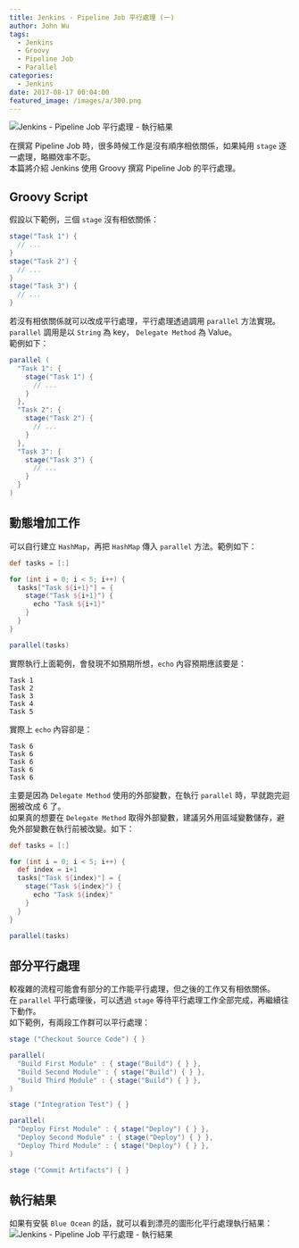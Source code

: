 ```yaml
---
title: Jenkins - Pipeline Job 平行處理 (一)
author: John Wu
tags:
  - Jenkins
  - Groovy
  - Pipeline Job
  - Parallel
categories:
  - Jenkins
date: 2017-08-17 00:04:00
featured_image: /images/a/300.png
---
```


![Jenkins - Pipeline Job 平行處理 - 執行結果](/images/a/300.png)

在撰寫 Pipeline Job 時，很多時候工作是沒有順序相依關係，如果純用 `stage` 逐一處理，略顯效率不彰。  
本篇將介紹 Jenkins 使用 Groovy 撰寫 Pipeline Job 的平行處理。  

<!-- more -->

## Groovy Script

假設以下範例，三個 `stage` 沒有相依關係：
```groovy
stage("Task 1") {
  // ...
}
stage("Task 2") { 
  // ...
}
stage("Task 3") { 
  // ...
} 
```

若沒有相依關係就可以改成平行處理，平行處理透過調用 `parallel` 方法實現。  
`parallel` 調用是以 `String` 為 key， `Delegate Method` 為 Value。  
範例如下：
```groovy
parallel (
  "Task 1": {
    stage("Task 1") {
      // ...
    }
  },
  "Task 2": {
    stage("Task 2") {
      // ...
    }
  },
  "Task 3": {
    stage("Task 3") {
      // ...
    }
  }
)
```

## 動態增加工作

可以自行建立 `HashMap`，再把 `HashMap` 傳入 `parallel` 方法。範例如下：
```groovy
def tasks = [:]

for (int i = 0; i < 5; i++) {
  tasks["Task ${i+1}"] = {
    stage("Task ${i+1}") { 
      echo "Task ${i+1}"
    }
  }
}

parallel(tasks)
```

實際執行上面範例，會發現不如預期所想，`echo` 內容預期應該要是：
```
Task 1
Task 2
Task 3
Task 4
Task 5
```

實際上 `echo` 內容卻是：
```
Task 6
Task 6
Task 6
Task 6
Task 6
```

主要是因為 `Delegate Method` 使用的外部變數，在執行 `parallel` 時，早就跑完迴圈被改成 6 了。  
如果真的想要在 `Delegate Method` 取得外部變數，建議另外用區域變數儲存，避免外部變數在執行前被改變。如下：
```groovy
def tasks = [:]

for (int i = 0; i < 5; i++) {
  def index = i+1
  tasks["Task ${index}"] = {
    stage("Task ${index}") { 
      echo "Task ${index}"
    }
  }
}

parallel(tasks)
```

## 部分平行處理

較複雜的流程可能會有部分的工作能平行處理，但之後的工作又有相依關係。  
在 `parallel` 平行處理後，可以透過 `stage` 等待平行處理工作全部完成，再繼續往下動作。  
如下範例，有兩段工作群可以平行處理：
```groovy
stage ("Checkout Source Code") { }

parallel(
  "Build First Module" : { stage("Build") { } }, 
  "Build Second Module" : { stage("Build") { } }, 
  "Build Third Module" : { stage("Build") { } }, 
)

stage ("Integration Test") { }

parallel(
  "Deploy First Module" : { stage("Deploy") { } }, 
  "Deploy Second Module" : { stage("Deploy") { } }, 
  "Deploy Third Module" : { stage("Deploy") { } }, 
)

stage ("Commit Artifacts") { }
```

## 執行結果

如果有安裝 `Blue Ocean` 的話，就可以看到漂亮的圖形化平行處理執行結果：
![Jenkins - Pipeline Job 平行處理 - 執行結果](/images/a/300.png)